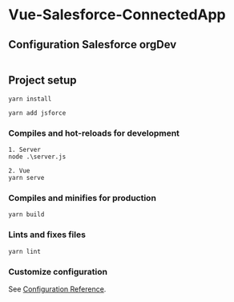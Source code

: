 # Vue-Salesforce-ConnectedApp

## Configuration Salesforce orgDev
```

```

## Project setup
```
yarn install

yarn add jsforce
```

### Compiles and hot-reloads for development
```
1. Server
node .\server.js

2. Vue
yarn serve
```

### Compiles and minifies for production
```
yarn build
```

### Lints and fixes files
```
yarn lint
```

### Customize configuration
See [Configuration Reference](https://cli.vuejs.org/config/).
